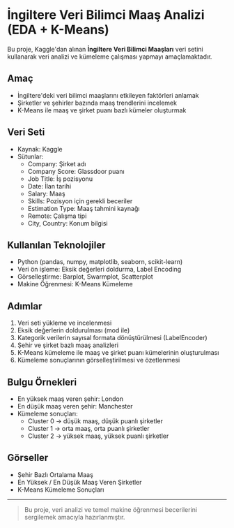 # İngiltere Veri Bilimci Maaş Analizi (EDA + K-Means)

Bu proje, Kaggle'dan alınan **İngiltere Veri Bilimci Maaşları** veri setini kullanarak veri analizi ve kümeleme çalışması yapmayı amaçlamaktadır.

## Amaç
- İngiltere'deki veri bilimci maaşlarını etkileyen faktörleri anlamak
- Şirketler ve şehirler bazında maaş trendlerini incelemek
- K-Means ile maaş ve şirket puanı bazlı kümeler oluşturmak

## Veri Seti
- Kaynak: Kaggle
- Sütunlar: 
  - Company: Şirket adı
  - Company Score: Glassdoor puanı
  - Job Title: İş pozisyonu
  - Date: İlan tarihi
  - Salary: Maaş
  - Skills: Pozisyon için gerekli beceriler
  - Estimation Type: Maaş tahmini kaynağı
  - Remote: Çalışma tipi
  - City, Country: Konum bilgisi

## Kullanılan Teknolojiler
- Python (pandas, numpy, matplotlib, seaborn, scikit-learn)
- Veri ön işleme: Eksik değerleri doldurma, Label Encoding
- Görselleştirme: Barplot, Swarmplot, Scatterplot
- Makine Öğrenmesi: K-Means Kümeleme

## Adımlar
1. Veri seti yükleme ve incelenmesi
2. Eksik değerlerin doldurulması (mod ile)
3. Kategorik verilerin sayısal formata dönüştürülmesi (LabelEncoder)
4. Şehir ve şirket bazlı maaş analizleri
5. K-Means kümeleme ile maaş ve şirket puanı kümelerinin oluşturulması
6. Kümeleme sonuçlarının görselleştirilmesi ve özetlenmesi

## Bulgu Örnekleri
- En yüksek maaş veren şehir: London
- En düşük maaş veren şehir: Manchester
- Kümeleme sonuçları:
  - Cluster 0 → düşük maaş, düşük puanlı şirketler
  - Cluster 1 → orta maaş, orta puanlı şirketler
  - Cluster 2 → yüksek maaş, yüksek puanlı şirketler

## Görseller
- Şehir Bazlı Ortalama Maaş
- En Yüksek / En Düşük Maaş Veren Şirketler
- K-Means Kümeleme Sonuçları

---

> Bu proje, veri analizi ve temel makine öğrenmesi becerilerini sergilemek amacıyla hazırlanmıştır.
